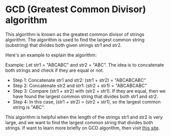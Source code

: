 # GCD (Greatest Common Divisor) algorithm

This algorithm is known as the greatest common divisor of strings algorithm. The algorithm is used to find the largest common string (substring) that divides both given strings str1 and str2.

Here's an example to explain the algorithm:

Example:
Let str1 = "ABCABC" and str2 = "ABC". The idea is to concatenate both strings and check if they are equal or not.

- Step 1: Concatenate str1 and str2: (str1 + str2) = "ABCABCABC"
- Step 2: Concatenate str2 and str1: (str2 + str1) = "ABCABCABC"
- Step 3: Compare (str1 + str2) with (str2 + str1). If they are equal, then we have found the largest common string that divides both str1 and str2.
- Step 4: In this case, (str1 + str2) = (str2 + str1), so the largest common string is "ABC".

This algorithm is helpful when the length of the strings str1 and str2 is very large, and we want to find the largest common string that divides both strings.
If want to learn more briefly on GCD algorithm, then visit [this site](https://www.geeksforgeeks.org/euclidean-algorithms-basic-and-extended/).
